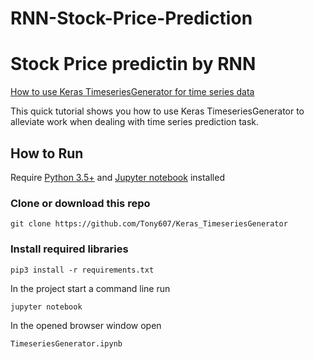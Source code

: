 # RNN-Stock-Price-Prediction

# Stock Price predictin by RNN

 [How to use Keras TimeseriesGenerator for time series data](https://www.dlology.com/blog/how-to-use-keras-timeseriesgenerator-for-time-series-data/)

This quick tutorial shows you how to use Keras TimeseriesGenerator to alleviate work when dealing with time series prediction task.
## How to Run
Require [Python 3.5+](https://www.python.org/ftp/python/3.6.4/python-3.6.4.exe) and [Jupyter notebook](https://jupyter.readthedocs.io/en/latest/install.html) installed
### Clone or download this repo
```
git clone https://github.com/Tony607/Keras_TimeseriesGenerator
```
### Install required libraries
`pip3 install -r requirements.txt`


In the project start a command line run
```
jupyter notebook
```
In the opened browser window open
```
TimeseriesGenerator.ipynb
